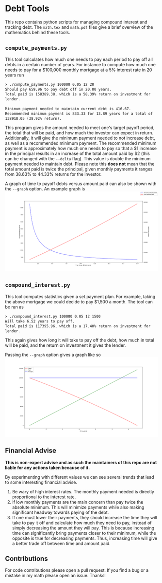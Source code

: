 
# Debt Tools

This repo contains python scripts for managing compound interest and tracking
debt.
The `math.tex` and `math.pdf` files give a brief overview of the mathematics
behind these tools.

## `compute_payments.py`

This tool calculates how much one needs to pay each period to pay off all debts
in a certain number of years.
For instance to compute how much one needs to pay for a $100,000 monthly
mortgage at a 5% interest rate in 20 years run

```
> ./compute_payments.py 100000 0.05 12 20
Should pay 659.96 to pay debt off in 20.00 years.
Total paid is 158389.38, which is a 58.39% return on investment for lender.

Minimum payment needed to maintain current debt is 416.67.
Recommended minimum payment is 833.33 for 13.89 years for a total of 138918.05 (38.92% return).
```

This program gives the amount needed to meet one's target payoff period, the
total that will be paid, and how much the investor can expect in return.
Additionally, it will give the minimum payment needed to not increase debt, as
well as a recommended minimum payment.
The recommended minimum payment is approximately how much one needs to pay so
that a $1 increase in the principal results in an increase of the total amount
paid by $2 (this can be changed with the `--delta` flag).
This value is double the minimum payment needed to maintain debt.
Please note this **does not** mean that the total amount paid is twice the
principal, given monthly payments it ranges from 38.63% to 44.33% returns for
the investor.

A graph of time to payoff debts versus amount paid can also be shown with the
`--graph` option.
An example graph is
![Graph of time to payoff versus amount paid.](./mortgage_time_pay.png)

## `compound_interest.py`

This tool computes statistics given a set payment plan.
For example, taking the above mortgage we could decide to pay $1,500 a month.
The tool can be ran as

```
> ./compound_interest.py 100000 0.05 12 1500
Will take 6.52 years to pay off.
Total paid is 117395.96, which is a 17.40% return on investment for lender.
```

This again gives how long it will take to pay off the debt, how much in total
will be paid, and the return on investment it gives the lender.

Passing the `--graph` option gives a graph like so
![Graph of mortgage owed vs paid.](./mortgage_owed_paid.png)

## Financial Advise

**This is non-expert advise and as such the maintainers of this repo are not
liable for any actions taken because of it.**

By experimenting with different values we can see several trends that lead to
some interesting financial advise.

1. Be wary of high interest rates.
   The monthly payment needed is directly proportional to the interest rate.
2. If low monthly payments are the main concern than pay twice the absolute
   minimum.
   This will minimize payments while also making significant headway towards
   paying of the debt.
3. If one must lower their payments, they should increase the time they will
   take to pay it off and calculate how much they need to pay, instead of simply
   decreasing the amount they will pay.
   This is because increasing time can significantly bring payments closer to
   their minimum, while the opposite is true for decreasing payments.
   Thus, increasing time will give a better trade off between time and amount
   paid.

## Contributions

For code contributions please open a pull request.
If you find a bug or a mistake in my math please open an issue.
Thanks!
